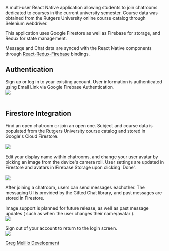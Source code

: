 A multi-user React Native application allowing students to join chatrooms dedicated to courses in the current university semester. Course data was obtained from the Rutgers University online course catalog through Selenium webdriver.

This application uses Google Firestore as well as Firebase for storage, and Redux for state management.


Message and Chat data are synced with the React Native components through [React-Redux-Firebase](https://pages.github.com/) bindings.<br />

## Authentication
Sign up or log in to your existing account. User information is authenticated using Email Link via Google Firebase Authentication. <br />
![](SignUp.gif)
<br /><br />


## Firestore Integration

Find an open chatroom or join an open one. Subject and course data is populated from the Rutgers University course catalog and stored in Google's Cloud Firestore.<br /><br />
![](AddChat.gif)

Edit your display name within chatrooms, and change your user avatar by picking an image from the device's camera roll. User settings are updated in Firestore and avatars in Firebase Storage upon clicking 'Done'.<br /><br />
![](EditSettings.gif)

After joining a chatroom, users can send messages eachother. The messaging UI is provided by the Gifted Chat library, and past messages are stored in Firestore.<br />

Image support is planned for future release, as well as past message updates ( such as when the user changes their name/avatar ).<br />
![](SendMessages.gif)

Sign out of your account to return to the login screen.<br />
![](SignOut.gif)
<br />


[Greg Melillo Development](https://www.gregmelillo.dev)
